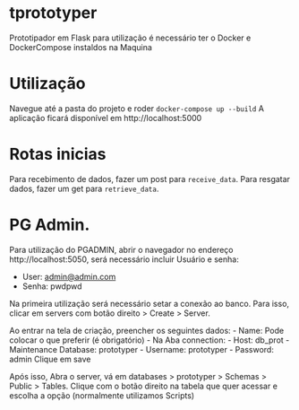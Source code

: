 # tprototyper
Prototipador em Flask
para utilização é necessário ter o Docker e DockerCompose instaldos na Maquina

# Utilização
Navegue até a pasta do projeto e roder `docker-compose up --build`
A aplicação ficará disponível em http://localhost:5000

# Rotas inicias
Para recebimento de dados, fazer um post para `receive_data`.
Para resgatar dados, fazer um get para `retrieve_data`.

# PG Admin.
Para utilização do PGADMIN, abrir o navegador no endereço http://localhost:5050, será necessário incluir Usuário e senha:
- User: admin@admin.com
- Senha: pwdpwd

Na primeira utilização será necessário setar a conexão ao banco.
Para isso, clicar em servers com botão direito > Create > Server.

Ao entrar na tela de criação, preencher os seguintes dados:
    - Name: Pode colocar o que preferir (é obrigatório)
    - Na Aba connection:
        - Host:                 db_prot
        - Maintenance Database: prototyper
        - Username:             prototyper
        - Password:             admin
Clique em save

Após isso, Abra o server, vá em databases > prototyper > Schemas > Public > Tables.
    Clique com o botão direito na tabela que quer acessar e escolha a opção (normalmente utilizamos Scripts)